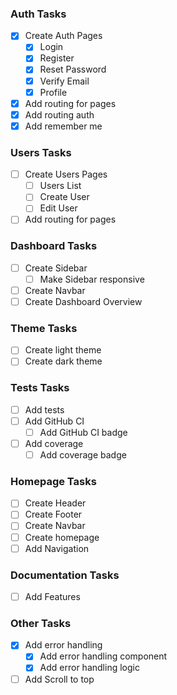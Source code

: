 ### Auth Tasks

- [x] Create Auth Pages
  - [x] Login
  - [x] Register
  - [x] Reset Password
  - [x] Verify Email
  - [x] Profile
- [x] Add routing for pages
- [x] Add routing auth
- [x] Add remember me

### Users Tasks

- [ ] Create Users Pages
  - [ ] Users List
  - [ ] Create User
  - [ ] Edit User
- [ ] Add routing for pages

### Dashboard Tasks

- [ ] Create Sidebar
  - [ ] Make Sidebar responsive
- [ ] Create Navbar
- [ ] Create Dashboard Overview

### Theme Tasks

- [ ] Create light theme
- [ ] Create dark theme

### Tests Tasks

- [ ] Add tests
- [ ] Add GitHub CI
  - [ ] Add GitHub CI badge
- [ ] Add coverage
  - [ ] Add coverage badge

### Homepage Tasks

- [ ] Create Header
- [ ] Create Footer
- [ ] Create Navbar
- [ ] Create homepage
- [ ] Add Navigation

### Documentation Tasks

- [ ] Add Features

### Other Tasks

- [x] Add error handling
  - [x] Add error handling component
  - [x] Add error handling logic
- [ ] Add Scroll to top